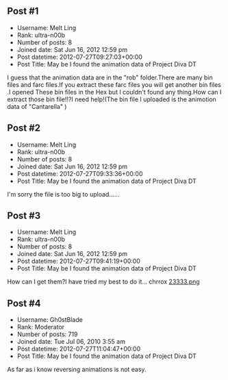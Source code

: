 ## Post #1
- Username: Melt Ling
- Rank: ultra-n00b
- Number of posts: 8
- Joined date: Sat Jun 16, 2012 12:59 pm
- Post datetime: 2012-07-27T09:27:03+00:00
- Post Title: May be I found the animation data of Project Diva DT

I guess that the animation data are in the "rob" folder.There are many bin files and farc files.If you extract these farc files you will get another bin files  .I opened These bin files in the Hex but I couldn't found any thing.How can I extract those bin file!!?I need help!(The bin file I uploaded is the animotion data of "Cantarella" )
## Post #2
- Username: Melt Ling
- Rank: ultra-n00b
- Number of posts: 8
- Joined date: Sat Jun 16, 2012 12:59 pm
- Post datetime: 2012-07-27T09:33:36+00:00
- Post Title: May be I found the animation data of Project Diva DT

I'm sorry the file is too big to upload......
## Post #3
- Username: Melt Ling
- Rank: ultra-n00b
- Number of posts: 8
- Joined date: Sat Jun 16, 2012 12:59 pm
- Post datetime: 2012-07-27T09:41:19+00:00
- Post Title: May be I found the animation data of Project Diva DT

How can I get them?I have tried my best to do it...  chrrox
[23333.png](https://xentaxbackup.github.io/file/5604_23333.png)
## Post #4
- Username: Gh0stBlade
- Rank: Moderator
- Number of posts: 719
- Joined date: Tue Jul 06, 2010 3:55 am
- Post datetime: 2012-07-27T11:04:47+00:00
- Post Title: May be I found the animation data of Project Diva DT

As far as i know reversing animations is not easy.
